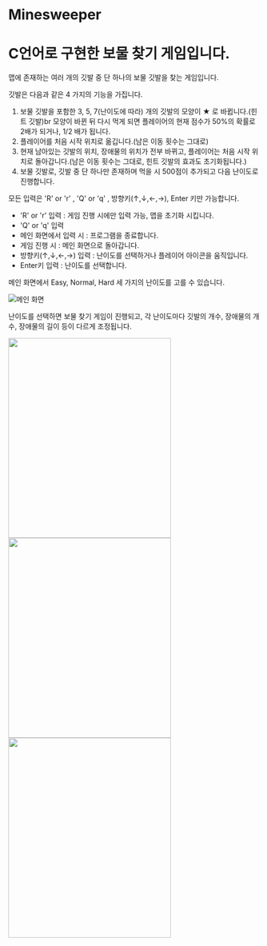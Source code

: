 # Minesweeper

# C언어로 구현한 보물 찾기 게임입니다.

맵에 존재하는 여러 개의 깃발 중 단 하나의 보물 깃발을 찾는 게임입니다.

깃발은 다음과 같은 4 가지의 기능을 가집니다.

1. 보물 깃발을 포함한 3, 5, 7(난이도에 따라) 개의 깃발의 모양이 ★ 로 바뀝니다.(힌트 깃발)br
모양이 바뀐 뒤 다시 먹게 되면 플레이어의 현재 점수가 50%의 확률로 2배가 되거나, 1/2 배가 됩니다.
2. 플레이어를 처음 시작 위치로 옮깁니다.(남은 이동 횟수는 그대로)
3. 현재 남아있는 깃발의 위치, 장애물의 위치가 전부 바뀌고, 플레이어는 처음 시작 위치로 돌아갑니다.(남은 이동 횟수는 그대로, 힌트 깃발의 효과도 초기화됩니다.)
4. 보물 깃발로, 깃발 중 단 하나만 존재하며 먹을 시 500점이 추가되고 다음 난이도로 진행합니다.

모든 입력은 'R' or 'r' , 'Q' or 'q' , 방향키(↑,↓,←,→), Enter 키만 가능합니다. 

- 'R' or 'r' 입력 : 게임 진행 시에만 입력 가능, 맵을 초기화 시킵니다.
- 'Q' or 'q' 입력
 - 메인 화면에서 입력 시 : 프로그램을 종료합니다.
 - 게임 진행 시 : 메인 화면으로 돌아갑니다.
- 방향키(↑,↓,←,→) 입력 : 난이도를 선택하거나 플레이어 아이콘을 움직입니다.
- Enter키 입력 : 난이도를 선택합니다.

메인 화면에서 Easy, Normal, Hard 세 가지의 난이도를 고를 수 있습니다.

![메인 화면](https://user-images.githubusercontent.com/23518329/88159356-280eed80-cc48-11ea-8fd9-7b46fd8ca029.PNG)

난이도를 선택하면 보물 찾기 게임이 진행되고, 각 난이도마다 깃발의 개수, 장애물의 개수, 장애물의 길이 등이 다르게 조정됩니다.

<img src="https://user-images.githubusercontent.com/23518329/88159672-9358bf80-cc48-11ea-80e1-8be91930a3d3.png"  width="325" height="400"><img src="https://user-images.githubusercontent.com/23518329/88159719-a8355300-cc48-11ea-8b5b-69374d2646bb.png"  width="325" height="400"><img src="https://user-images.githubusercontent.com/23518329/88159908-ea5e9480-cc48-11ea-9b92-9ca0a737e781.png"  width="325" height="400">

